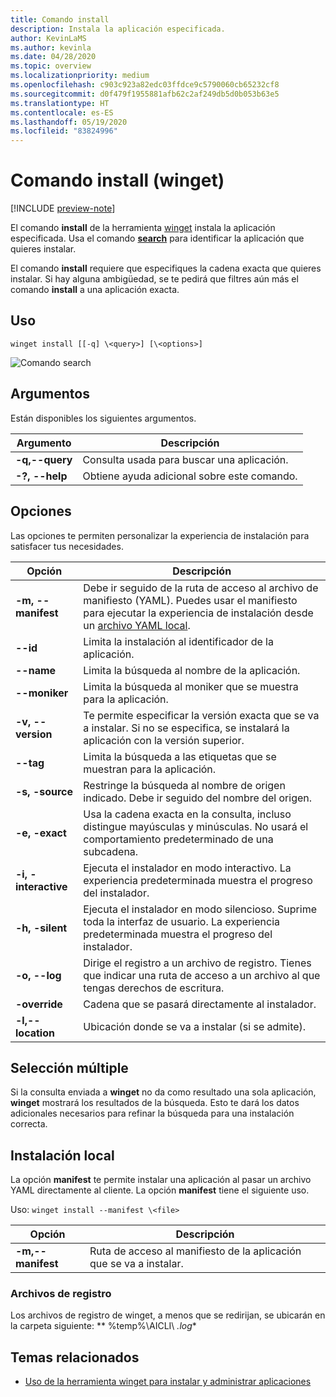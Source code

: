 ```yaml
---
title: Comando install
description: Instala la aplicación especificada.
author: KevinLaMS
ms.author: kevinla
ms.date: 04/28/2020
ms.topic: overview
ms.localizationpriority: medium
ms.openlocfilehash: c903c923a82edc03ffdce9c5790060cb65232cf8
ms.sourcegitcommit: d0f479f1955881afb62c2af249db5d0b053b63e5
ms.translationtype: HT
ms.contentlocale: es-ES
ms.lasthandoff: 05/19/2020
ms.locfileid: "83824996"
---
```

# <a name="install-command-winget"></a>Comando install (winget)

[!INCLUDE [preview-note](../../includes/package-manager-preview.md)]

El comando **install** de la herramienta [winget](index.md) instala la aplicación especificada. Usa el comando [**search**](search.md) para identificar la aplicación que quieres instalar.  

El comando **install** requiere que especifiques la cadena exacta que quieres instalar. Si hay alguna ambigüedad, se te pedirá que filtres aún más el comando **install** a una aplicación exacta.

## <a name="usage"></a>Uso

`winget install [[-q] \<query>] [\<options>]`

![Comando search](images\install.png)

## <a name="arguments"></a>Argumentos

Están disponibles los siguientes argumentos.

| Argumento      | Descripción |
|-------------|-------------|  
| **-q,--query**  |  Consulta usada para buscar una aplicación. |
| **-?, --help** |  Obtiene ayuda adicional sobre este comando. |

## <a name="options"></a>Opciones

Las opciones te permiten personalizar la experiencia de instalación para satisfacer tus necesidades.

| Opción      | Descripción |
|-------------|-------------|  
| **-m, --manifest** |   Debe ir seguido de la ruta de acceso al archivo de manifiesto (YAML). Puedes usar el manifiesto para ejecutar la experiencia de instalación desde un [archivo YAML local](#local-install). |
| **--id**    |  Limita la instalación al identificador de la aplicación.   |  
| **--name**   |  Limita la búsqueda al nombre de la aplicación. |  
| **--moniker**   | Limita la búsqueda al moniker que se muestra para la aplicación. |  
| **-v, --version**  |  Te permite especificar la versión exacta que se va a instalar. Si no se especifica, se instalará la aplicación con la versión superior. |  
| **--tag**   |   Limita la búsqueda a las etiquetas que se muestran para la aplicación. |  
| **-s, -source**   |  Restringe la búsqueda al nombre de origen indicado. Debe ir seguido del nombre del origen. |  
| **-e, -exact**   |   Usa la cadena exacta en la consulta, incluso distingue mayúsculas y minúsculas. No usará el comportamiento predeterminado de una subcadena. |  
| **-i, -interactive** |  Ejecuta el instalador en modo interactivo. La experiencia predeterminada muestra el progreso del instalador. |  
| **-h, -silent** |  Ejecuta el instalador en modo silencioso. Suprime toda la interfaz de usuario. La experiencia predeterminada muestra el progreso del instalador. |  
| **-o, --log**  |  Dirige el registro a un archivo de registro. Tienes que indicar una ruta de acceso a un archivo al que tengas derechos de escritura. |
| **-override** | Cadena que se pasará directamente al instalador.    |
| **-l,--location** |    Ubicación donde se va a instalar (si se admite). |

## <a name="multiple-selections"></a>Selección múltiple

Si la consulta enviada a **winget** no da como resultado una sola aplicación, **winget** mostrará los resultados de la búsqueda. Esto te dará los datos adicionales necesarios para refinar la búsqueda para una instalación correcta.

## <a name="local-install"></a>Instalación local

La opción **manifest** te permite instalar una aplicación al pasar un archivo YAML directamente al cliente. La opción **manifest** tiene el siguiente uso.

Uso: `winget install --manifest \<file>`

| Opción  | Descripción |
|-------------|-------------|  
|  **-m,--manifest** | Ruta de acceso al manifiesto de la aplicación que se va a instalar. |

### <a name="log-files"></a>Archivos de registro

Los archivos de registro de winget, a menos que se redirijan, se ubicarán en la carpeta siguiente: ** \%temp%\\AICLI\\ *.log**

## <a name="related-topics"></a>Temas relacionados

* [Uso de la herramienta winget para instalar y administrar aplicaciones](index.md)
